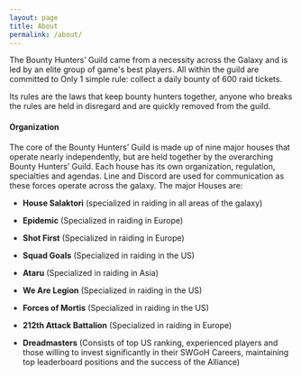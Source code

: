 ```yaml
---
layout: page
title: About
permalink: /about/
---
```

The Bounty Hunters’ Guild came from a necessity across the Galaxy and is led by an elite group of game's best players. All within the guild are committed to Only 1 simple rule: collect a daily bounty of 600 raid tickets. 

Its rules are the laws that keep bounty hunters together, anyone who breaks the rules are held in disregard and are quickly removed from the guild.

#### Organization

The core of the Bounty Hunters’ Guild is made up of nine major houses that operate nearly independently, but are held together by the overarching Bounty Hunters’ Guild. Each house has its own organization, regulation, specialties and agendas. Line and Discord are used for communication as these forces operate across the galaxy. The major Houses are:

* <B>House Salaktori</B> (specialized in raiding in all areas of the galaxy)

* <B>Epidemic</B> (Specialized in raiding in Europe)

* <B>Shot First</B> (Specialized in raiding in Europe)

* <B>Squad Goals</B> (Specialized in raiding in the US)

* <B>Ataru</B> (Specialized in raiding in Asia)

* <B>We Are Legion</B> (Specialized in raiding in the US)

* <B>Forces of Mortis</B> (Specialized in raiding in the US)

* <B>212th Attack Battalion</B> (Specialized in raiding in Europe)

* <B>Dreadmasters</B> (Consists of top US ranking, experienced players and those willing to invest significantly in their SWGoH Careers, maintaining top leaderboard positions and the success of the Alliance)
